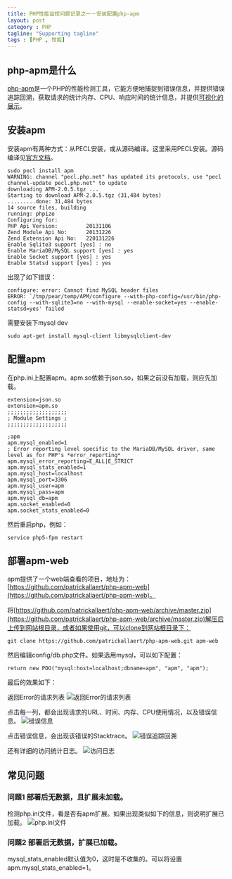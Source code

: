 ```yaml
---
title: PHP性能监控问题记录之一－安装配置php-apm
layout: post
category : PHP
tagline: "Supporting tagline"
tags : [PHP , 性能]
---
```

## php-apm是什么
[php-apm](https://github.com/patrickallaert/php-apm)是一个PHP的性能检测工具，它能方便地捕捉到错误信息，并提供错误追踪回溯，获取请求的统计内存、CPU、响应时间的统计信息，并提供[可视化的展示](https://github.com/patrickallaert/php-apm-web)。

## 安装apm
安装apm有两种方式：从PECL安装，或从源码编译。这里采用PECL安装。源码编译见[官方文档](https://github.com/patrickallaert/php-apm#from-source)。

    sudo pecl install apm
	WARNING: channel "pecl.php.net" has updated its protocols, use "pecl channel-update pecl.php.net" to update
	downloading APM-2.0.5.tgz ...
	Starting to download APM-2.0.5.tgz (31,484 bytes)
	.........done: 31,484 bytes
	14 source files, building
	running: phpize
	Configuring for:
	PHP Api Version:         20131106
	Zend Module Api No:      20131226
	Zend Extension Api No:   220131226
	Enable Sqlite3 support [yes] : no
	Enable MariaDB/MySQL support [yes] : yes
	Enable Socket support [yes] : yes
	Enable Statsd support [yes] : yes

出现了如下错误：

	configure: error: Cannot find MySQL header files
	ERROR: `/tmp/pear/temp/APM/configure --with-php-config=/usr/bin/php-config --with-sqlite3=no --with-mysql --enable-socket=yes --enable-statsd=yes' failed

需要安装下mysql dev

    sudo apt-get install mysql-client libmysqlclient-dev

## 配置apm
在php.ini上配置apm。apm.so依赖于json.so，如果之前没有加载，则应先加载。

    extension=json.so
	extension=apm.so
	;;;;;;;;;;;;;;;;;;;
	; Module Settings ;
	;;;;;;;;;;;;;;;;;;;

	;apm
	apm.mysql_enabled=1
	; Error reporting level specific to the MariaDB/MySQL driver, same level as for PHP's *error_reporting*
	apm.mysql_error_reporting=E_ALL|E_STRICT
	apm.mysql_stats_enabled=1
	apm.mysql_host=localhost
	apm.mysql_port=3306
	apm.mysql_user=apm
	apm.mysql_pass=apm
	apm.mysql_db=apm
	apm.socket_enabled=0
	apm.socket_stats_enabled=0

然后重启php，例如：
 
    service php5-fpm restart

## 部署apm-web
apm提供了一个web端查看的项目，地址为：[https://github.com/patrickallaert/php-apm-web](https://github.com/patrickallaert/php-apm-web)。

将[https://github.com/patrickallaert/php-apm-web/archive/master.zip](https://github.com/patrickallaert/php-apm-web/archive/master.zip)解压后上传到网站根目录，或者如果使用git，可以clone到网站根目录下：

    git clone https://github.com/patrickallaert/php-apm-web.git apm-web

然后编辑config/db.php文件。如果选用mysql，可以如下配置：

    return new PDO("mysql:host=localhost;dbname=apm", "apm", "apm");

最后的效果如下：

返回Error的请求列表
![返回Error的请求列表](http://spetacular.github.io/images/2016/web_apm_faulty.png)

点击每一列，都会出现请求的URL、时间、内存、CPU使用情况，以及错误信息。
![错误信息](http://spetacular.github.io/images/2016/web_apm_e_error.png)

点击错误信息，会出现该错误的Stacktrace。
![错误追踪回溯](http://spetacular.github.io/images/2016/web_apm_stacktrace.png)

还有详细的访问统计日志。
![访问日志](http://spetacular.github.io/images/2016/web_apm_stats.png)

## 常见问题

### 问题1 部署后无数据，且扩展未加载。

检测php.ini文件，看是否有apm扩展。如果出现类似如下的信息，则说明扩展已加载。
![php.ini文件](http://spetacular.github.io/images/2016/php_ini_apm.png)

### 问题2 部署后无数据，扩展已加载。

mysql_stats_enabled默认值为0，这时是不收集的。可以将设置apm.mysql_stats_enabled=1。

